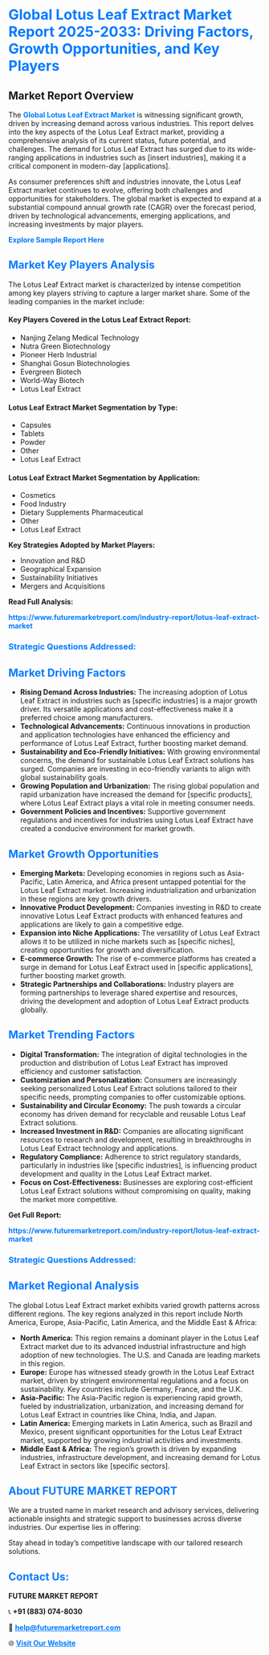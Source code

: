 <h1 style="color: #007BFF;">Global Lotus Leaf Extract Market Report 2025-2033: Driving Factors, Growth Opportunities, and Key Players</h1>

<section id="overview">
<h2>Market Report Overview</h2>
<p>The <a href="https://www.futuremarketreport.com/industry-report/lotus-leaf-extract-market" style="color: #007BFF; text-decoration: none;"><strong>Global Lotus Leaf Extract Market</strong></a> is witnessing significant growth, driven by increasing demand across various industries. This report delves into the key aspects of the Lotus Leaf Extract market, providing a comprehensive analysis of its current status, future potential, and challenges. The demand for Lotus Leaf Extract has surged due to its wide-ranging applications in industries such as [insert industries], making it a critical component in modern-day [applications].</p>
<p>As consumer preferences shift and industries innovate, the Lotus Leaf Extract market continues to evolve, offering both challenges and opportunities for stakeholders. The global market is expected to expand at a substantial compound annual growth rate (CAGR) over the forecast period, driven by technological advancements, emerging applications, and increasing investments by major players.</p>
</section>

<section id="overview">
<p><a href="https://www.futuremarketreport.com/request-sample/reportId=101531" style="color: #007BFF; text-decoration: none;"><strong>Explore Sample Report Here</strong></a></p>
</section>

<section id="key-players">
<h2 style="color: #007BFF;">Market Key Players Analysis</h2>
<p>The Lotus Leaf Extract market is characterized by intense competition among key players striving to capture a larger market share. Some of the leading companies in the market include:</p>
<h4>Key Players Covered in the Lotus Leaf Extract Report:</h4>
<ul><li>Nanjing Zelang Medical Technology</li><li>Nutra Green Biotechnology</li><li>Pioneer Herb Industrial</li><li>Shanghai Gosun Biotechnologies</li><li>Evergreen Biotech</li><li>World-Way Biotech</li><li>Lotus Leaf Extract</li></ul>
<h4>Lotus Leaf Extract Market Segmentation by Type:</h4>
<ul><li>Capsules</li><li>Tablets</li><li>Powder</li><li>Other</li><li>Lotus Leaf Extract</li></ul>

<h4>Lotus Leaf Extract Market Segmentation by Application:</h4>
<ul><li>Cosmetics</li><li>Food Industry</li><li>Dietary Supplements Pharmaceutical</li><li>Other</li><li>Lotus Leaf Extract</li></ul>
<p><strong>Key Strategies Adopted by Market Players:</strong></p>
<ul>
<li>Innovation and R&D</li>
<li>Geographical Expansion</li>
<li>Sustainability Initiatives</li>
<li>Mergers and Acquisitions</li>
</ul>
</section>

<section>
<p><strong>Read Full Analysis: </strong></p><a href="https://www.futuremarketreport.com/industry-report/lotus-leaf-extract-market" style="color: #007BFF; text-decoration: none;"><strong>https://www.futuremarketreport.com/industry-report/lotus-leaf-extract-market</strong></a>
<h3 style="color: #007BFF;">Strategic Questions Addressed:</h3>
</section>

<section id="driving-factors">
<h2 style="color: #007BFF;">Market Driving Factors</h2>
<ul>
<li><strong>Rising Demand Across Industries:</strong> The increasing adoption of Lotus Leaf Extract in industries such as [specific industries] is a major growth driver. Its versatile applications and cost-effectiveness make it a preferred choice among manufacturers.</li>
<li><strong>Technological Advancements:</strong> Continuous innovations in production and application technologies have enhanced the efficiency and performance of Lotus Leaf Extract, further boosting market demand.</li>
<li><strong>Sustainability and Eco-Friendly Initiatives:</strong> With growing environmental concerns, the demand for sustainable Lotus Leaf Extract solutions has surged. Companies are investing in eco-friendly variants to align with global sustainability goals.</li>
<li><strong>Growing Population and Urbanization:</strong> The rising global population and rapid urbanization have increased the demand for [specific products], where Lotus Leaf Extract plays a vital role in meeting consumer needs.</li>
<li><strong>Government Policies and Incentives:</strong> Supportive government regulations and incentives for industries using Lotus Leaf Extract have created a conducive environment for market growth.</li>
</ul>
</section>

<section id="growth-opportunities">
<h2 style="color: #007BFF;">Market Growth Opportunities</h2>
<ul>
<li><strong>Emerging Markets:</strong> Developing economies in regions such as Asia-Pacific, Latin America, and Africa present untapped potential for the Lotus Leaf Extract market. Increasing industrialization and urbanization in these regions are key growth drivers.</li>
<li><strong>Innovative Product Development:</strong> Companies investing in R&D to create innovative Lotus Leaf Extract products with enhanced features and applications are likely to gain a competitive edge.</li>
<li><strong>Expansion into Niche Applications:</strong> The versatility of Lotus Leaf Extract allows it to be utilized in niche markets such as [specific niches], creating opportunities for growth and diversification.</li>
<li><strong>E-commerce Growth:</strong> The rise of e-commerce platforms has created a surge in demand for Lotus Leaf Extract used in [specific applications], further boosting market growth.</li>
<li><strong>Strategic Partnerships and Collaborations:</strong> Industry players are forming partnerships to leverage shared expertise and resources, driving the development and adoption of Lotus Leaf Extract products globally.</li>
</ul>
</section>

<section id="trending-factors">
<h2 style="color: #007BFF;">Market Trending Factors</h2>
<ul>
<li><strong>Digital Transformation:</strong> The integration of digital technologies in the production and distribution of Lotus Leaf Extract has improved efficiency and customer satisfaction.</li>
<li><strong>Customization and Personalization:</strong> Consumers are increasingly seeking personalized Lotus Leaf Extract solutions tailored to their specific needs, prompting companies to offer customizable options.</li>
<li><strong>Sustainability and Circular Economy:</strong> The push towards a circular economy has driven demand for recyclable and reusable Lotus Leaf Extract solutions.</li>
<li><strong>Increased Investment in R&D:</strong> Companies are allocating significant resources to research and development, resulting in breakthroughs in Lotus Leaf Extract technology and applications.</li>
<li><strong>Regulatory Compliance:</strong> Adherence to strict regulatory standards, particularly in industries like [specific industries], is influencing product development and quality in the Lotus Leaf Extract market.</li>
<li><strong>Focus on Cost-Effectiveness:</strong> Businesses are exploring cost-efficient Lotus Leaf Extract solutions without compromising on quality, making the market more competitive.</li>
</ul>
</section>

<section>
<p><strong>Get Full Report: </strong></p><a href="https://www.futuremarketreport.com/industry-report/lotus-leaf-extract-market" style="color: #007BFF; text-decoration: none;"><strong>https://www.futuremarketreport.com/industry-report/lotus-leaf-extract-market</strong></a>
<h3 style="color: #007BFF;">Strategic Questions Addressed:</h3>
</section>


<section id="regional-analysis">
<h2 style="color: #007BFF;">Market Regional Analysis</h2>
<p>The global Lotus Leaf Extract market exhibits varied growth patterns across different regions. The key regions analyzed in this report include North America, Europe, Asia-Pacific, Latin America, and the Middle East & Africa:</p>
<ul>
<li><strong>North America:</strong> This region remains a dominant player in the Lotus Leaf Extract market due to its advanced industrial infrastructure and high adoption of new technologies. The U.S. and Canada are leading markets in this region.</li>
<li><strong>Europe:</strong> Europe has witnessed steady growth in the Lotus Leaf Extract market, driven by stringent environmental regulations and a focus on sustainability. Key countries include Germany, France, and the U.K.</li>
<li><strong>Asia-Pacific:</strong> The Asia-Pacific region is experiencing rapid growth, fueled by industrialization, urbanization, and increasing demand for Lotus Leaf Extract in countries like China, India, and Japan.</li>
<li><strong>Latin America:</strong> Emerging markets in Latin America, such as Brazil and Mexico, present significant opportunities for the Lotus Leaf Extract market, supported by growing industrial activities and investments.</li>
<li><strong>Middle East & Africa:</strong> The region’s growth is driven by expanding industries, infrastructure development, and increasing demand for Lotus Leaf Extract in sectors like [specific sectors].</li>
</ul>
</section>

<footer>
<h2 style="color: #007BFF;">About FUTURE MARKET REPORT</h2>
<p>We are a trusted name in market research and advisory services, delivering actionable insights and strategic support to businesses across diverse industries. Our expertise lies in offering:</p>

<p>Stay ahead in today’s competitive landscape with our tailored research solutions.</p>

<h2 style="color: #007BFF;">Contact Us:</h2>
<p><strong>FUTURE MARKET REPORT</strong></p>
<p>📞 <strong>+91 (883) 074-8030</strong></p>
<p>📧 <strong><a href="mailto:help@futuremarketreport.com" style="color: #007BFF;">help@futuremarketreport.com</a></strong></p>
<p>🌐 <strong><a href="https://www.futuremarketreport.com/" style="color: #007BFF;">Visit Our Website</a></strong></p>
</footer>